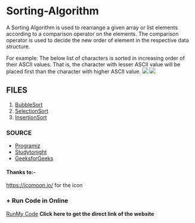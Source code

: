 # Sorting-Algorithm
A Sorting Algorithm is used to rearrange a given array or list elements according to a comparison operator on the elements. The comparison operator is used to decide the new order of element in the respective data structure.

For example: The below list of characters is sorted in increasing order of their ASCII values. That is, the character with lesser ASCII value will be placed first than the character with higher ASCII value.
![](https://www.geeksforgeeks.org/wp-content/uploads/sorting-algorithms.jpg)
![](https://encrypted-tbn0.gstatic.com/images?q=tbn%3AANd9GcRLjLyi2nLdHvsHZbKorqfgQsRntxDZDBI4p3Nt_uxZ1BPaUGsC&usqp=CAU)

## FILES

1. [BubbleSort](https://www.github.com/HembramBeta777/Sorting-Algorithm/blob/master/BubbleSort/)
2. [SelectionSort](https://github.com/HembramBeta777/Sorting-Algorithm/tree/master/SelectionSort)
3. [InsertionSort](https://github.com/HembramBeta777/Sorting-Algorithm/blob/master/InsertionSort/)



### SOURCE

- [Programiz](https://www.programiz.com/dsa/bubble-sort/)
- [Studytonight](https://www.studytonight.com/data-structures/introduction-to-sorting/)
- [GeeksforGeeks](https://www.geeksforgeeks.org/sorting-algorithms/)

#### Thanks to:-
https://icomoon.io/ for the icon

### + Run Code in Online 
[RunMy Code](https://github.com/HembramBeta777/RunMyCode-Online-/blob/master/README.md)
**Click here to get the direct link of the website**



